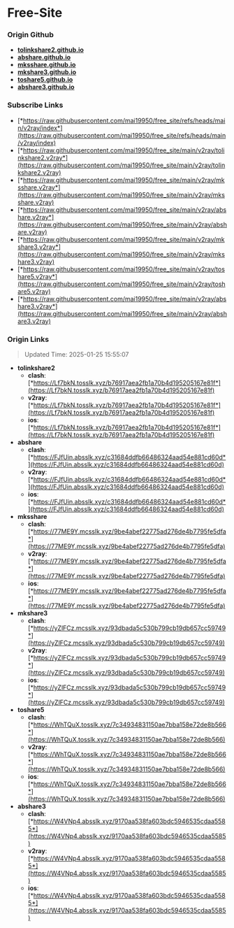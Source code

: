 # Free-Site

### Origin Github

- [**tolinkshare2.github.io**](https://github.com/tolinkshare2/tolinkshare2.github.io)
- [**abshare.github.io**](https://github.com/abshare/abshare.github.io)
- [**mksshare.github.io**](https://github.com/mksshare/mksshare.github.io)
- [**mkshare3.github.io**](https://github.com/mkshare3/mkshare3.github.io)
- [**toshare5.github.io**](https://github.com/toshare5/toshare5.github.io)
- [**abshare3.github.io**](https://github.com/abshare3/abshare3.github.io)

### Subscribe Links

- [*https://raw.githubusercontent.com/mai19950/free_site/refs/heads/main/v2ray/index*](https://raw.githubusercontent.com/mai19950/free_site/refs/heads/main/v2ray/index)
- [*https://raw.githubusercontent.com/mai19950/free_site/main/v2ray/tolinkshare2.v2ray*](https://raw.githubusercontent.com/mai19950/free_site/main/v2ray/tolinkshare2.v2ray)
- [*https://raw.githubusercontent.com/mai19950/free_site/main/v2ray/mksshare.v2ray*](https://raw.githubusercontent.com/mai19950/free_site/main/v2ray/mksshare.v2ray)
- [*https://raw.githubusercontent.com/mai19950/free_site/main/v2ray/abshare.v2ray*](https://raw.githubusercontent.com/mai19950/free_site/main/v2ray/abshare.v2ray)
- [*https://raw.githubusercontent.com/mai19950/free_site/main/v2ray/mkshare3.v2ray*](https://raw.githubusercontent.com/mai19950/free_site/main/v2ray/mkshare3.v2ray)
- [*https://raw.githubusercontent.com/mai19950/free_site/main/v2ray/toshare5.v2ray*](https://raw.githubusercontent.com/mai19950/free_site/main/v2ray/toshare5.v2ray)
- [*https://raw.githubusercontent.com/mai19950/free_site/main/v2ray/abshare3.v2ray*](https://raw.githubusercontent.com/mai19950/free_site/main/v2ray/abshare3.v2ray)

### Origin Links

> Updated Time: 2025-01-25 15:55:07

- **tolinkshare2**
  - **clash**: [*https://Lf7bkN.tosslk.xyz/b76917aea2fb1a70b4d195205167e81f*](https://Lf7bkN.tosslk.xyz/b76917aea2fb1a70b4d195205167e81f)
  - **v2ray**: [*https://Lf7bkN.tosslk.xyz/b76917aea2fb1a70b4d195205167e81f*](https://Lf7bkN.tosslk.xyz/b76917aea2fb1a70b4d195205167e81f)
  - **ios**: [*https://Lf7bkN.tosslk.xyz/b76917aea2fb1a70b4d195205167e81f*](https://Lf7bkN.tosslk.xyz/b76917aea2fb1a70b4d195205167e81f)
- **abshare**
  - **clash**: [*https://FJfUin.absslk.xyz/c31684ddfb66486324aad54e881cd60d*](https://FJfUin.absslk.xyz/c31684ddfb66486324aad54e881cd60d)
  - **v2ray**: [*https://FJfUin.absslk.xyz/c31684ddfb66486324aad54e881cd60d*](https://FJfUin.absslk.xyz/c31684ddfb66486324aad54e881cd60d)
  - **ios**: [*https://FJfUin.absslk.xyz/c31684ddfb66486324aad54e881cd60d*](https://FJfUin.absslk.xyz/c31684ddfb66486324aad54e881cd60d)
- **mksshare**
  - **clash**: [*https://77ME9Y.mcsslk.xyz/9be4abef22775ad276de4b7795fe5dfa*](https://77ME9Y.mcsslk.xyz/9be4abef22775ad276de4b7795fe5dfa)
  - **v2ray**: [*https://77ME9Y.mcsslk.xyz/9be4abef22775ad276de4b7795fe5dfa*](https://77ME9Y.mcsslk.xyz/9be4abef22775ad276de4b7795fe5dfa)
  - **ios**: [*https://77ME9Y.mcsslk.xyz/9be4abef22775ad276de4b7795fe5dfa*](https://77ME9Y.mcsslk.xyz/9be4abef22775ad276de4b7795fe5dfa)
- **mkshare3**
  - **clash**: [*https://yZlFCz.mcsslk.xyz/93dbada5c530b799cb19db657cc59749*](https://yZlFCz.mcsslk.xyz/93dbada5c530b799cb19db657cc59749)
  - **v2ray**: [*https://yZlFCz.mcsslk.xyz/93dbada5c530b799cb19db657cc59749*](https://yZlFCz.mcsslk.xyz/93dbada5c530b799cb19db657cc59749)
  - **ios**: [*https://yZlFCz.mcsslk.xyz/93dbada5c530b799cb19db657cc59749*](https://yZlFCz.mcsslk.xyz/93dbada5c530b799cb19db657cc59749)
- **toshare5**
  - **clash**: [*https://WhTQuX.tosslk.xyz/7c34934831150ae7bba158e72de8b566*](https://WhTQuX.tosslk.xyz/7c34934831150ae7bba158e72de8b566)
  - **v2ray**: [*https://WhTQuX.tosslk.xyz/7c34934831150ae7bba158e72de8b566*](https://WhTQuX.tosslk.xyz/7c34934831150ae7bba158e72de8b566)
  - **ios**: [*https://WhTQuX.tosslk.xyz/7c34934831150ae7bba158e72de8b566*](https://WhTQuX.tosslk.xyz/7c34934831150ae7bba158e72de8b566)
- **abshare3**
  - **clash**: [*https://W4VNp4.absslk.xyz/9170aa538fa603bdc5946535cdaa5585*](https://W4VNp4.absslk.xyz/9170aa538fa603bdc5946535cdaa5585)
  - **v2ray**: [*https://W4VNp4.absslk.xyz/9170aa538fa603bdc5946535cdaa5585*](https://W4VNp4.absslk.xyz/9170aa538fa603bdc5946535cdaa5585)
  - **ios**: [*https://W4VNp4.absslk.xyz/9170aa538fa603bdc5946535cdaa5585*](https://W4VNp4.absslk.xyz/9170aa538fa603bdc5946535cdaa5585)
